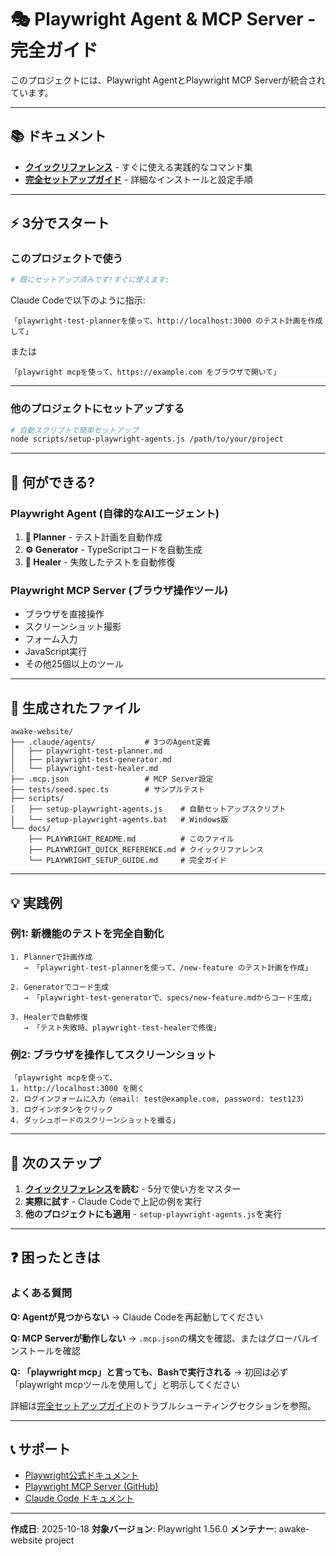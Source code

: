 # 🎭 Playwright Agent & MCP Server - 完全ガイド

このプロジェクトには、Playwright AgentとPlaywright MCP Serverが統合されています。

---

## 📚 ドキュメント

- **[クイックリファレンス](./PLAYWRIGHT_QUICK_REFERENCE.md)** - すぐに使える実践的なコマンド集
- **[完全セットアップガイド](./PLAYWRIGHT_SETUP_GUIDE.md)** - 詳細なインストールと設定手順

---

## ⚡ 3分でスタート

### このプロジェクトで使う

```bash
# 既にセットアップ済みです!すぐに使えます:
```

Claude Codeで以下のように指示:

```
「playwright-test-plannerを使って、http://localhost:3000 のテスト計画を作成して」
```

または

```
「playwright mcpを使って、https://example.com をブラウザで開いて」
```

---

### 他のプロジェクトにセットアップする

```bash
# 自動スクリプトで簡単セットアップ
node scripts/setup-playwright-agents.js /path/to/your/project
```

---

## 🎯 何ができる?

### Playwright Agent (自律的なAIエージェント)

1. **🎯 Planner** - テスト計画を自動作成
2. **⚙️ Generator** - TypeScriptコードを自動生成
3. **🔧 Healer** - 失敗したテストを自動修復

### Playwright MCP Server (ブラウザ操作ツール)

- ブラウザを直接操作
- スクリーンショット撮影
- フォーム入力
- JavaScript実行
- その他25個以上のツール

---

## 📁 生成されたファイル

```
awake-website/
├── .claude/agents/           # 3つのAgent定義
│   ├── playwright-test-planner.md
│   ├── playwright-test-generator.md
│   └── playwright-test-healer.md
├── .mcp.json                 # MCP Server設定
├── tests/seed.spec.ts        # サンプルテスト
├── scripts/
│   ├── setup-playwright-agents.js    # 自動セットアップスクリプト
│   └── setup-playwright-agents.bat   # Windows版
└── docs/
    ├── PLAYWRIGHT_README.md          # このファイル
    ├── PLAYWRIGHT_QUICK_REFERENCE.md # クイックリファレンス
    └── PLAYWRIGHT_SETUP_GUIDE.md     # 完全ガイド
```

---

## 💡 実践例

### 例1: 新機能のテストを完全自動化

```
1. Plannerで計画作成
   → 「playwright-test-plannerを使って、/new-feature のテスト計画を作成」

2. Generatorでコード生成
   → 「playwright-test-generatorで、specs/new-feature.mdからコード生成」

3. Healerで自動修復
   → 「テスト失敗時、playwright-test-healerで修復」
```

### 例2: ブラウザを操作してスクリーンショット

```
「playwright mcpを使って、
1. http://localhost:3000 を開く
2. ログインフォームに入力（email: test@example.com, password: test123）
3. ログインボタンをクリック
4. ダッシュボードのスクリーンショットを撮る」
```

---

## 🚀 次のステップ

1. **[クイックリファレンス](./PLAYWRIGHT_QUICK_REFERENCE.md)を読む** - 5分で使い方をマスター
2. **実際に試す** - Claude Codeで上記の例を実行
3. **他のプロジェクトにも適用** - `setup-playwright-agents.js`を実行

---

## ❓ 困ったときは

### よくある質問

**Q: Agentが見つからない**
→ Claude Codeを再起動してください

**Q: MCP Serverが動作しない**
→ `.mcp.json`の構文を確認、またはグローバルインストールを確認

**Q: 「playwright mcp」と言っても、Bashで実行される**
→ 初回は必ず「playwright mcpツールを使用して」と明示してください

詳細は[完全セットアップガイド](./PLAYWRIGHT_SETUP_GUIDE.md)のトラブルシューティングセクションを参照。

---

## 📞 サポート

- [Playwright公式ドキュメント](https://playwright.dev)
- [Playwright MCP Server (GitHub)](https://github.com/microsoft/playwright-mcp)
- [Claude Code ドキュメント](https://docs.claude.com/claude-code)

---

**作成日**: 2025-10-18
**対象バージョン**: Playwright 1.56.0
**メンテナー**: awake-website project
